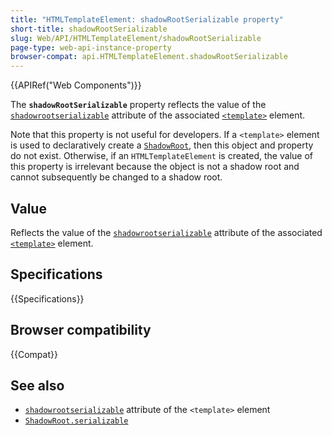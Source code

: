 ```yaml
---
title: "HTMLTemplateElement: shadowRootSerializable property"
short-title: shadowRootSerializable
slug: Web/API/HTMLTemplateElement/shadowRootSerializable
page-type: web-api-instance-property
browser-compat: api.HTMLTemplateElement.shadowRootSerializable
---
```


{{APIRef("Web Components")}}

The **`shadowRootSerializable`** property reflects the value of the [`shadowrootserializable`](/en-US/docs/Web/HTML/Reference/Elements/template#shadowrootserializable) attribute of the associated [`<template>`](/en-US/docs/Web/HTML/Reference/Elements/template) element.

Note that this property is not useful for developers.
If a `<template>` element is used to declaratively create a [`ShadowRoot`](/en-US/docs/Web/API/ShadowRoot), then this object and property do not exist.
Otherwise, if an `HTMLTemplateElement` is created, the value of this property is irrelevant because the object is not a shadow root and cannot subsequently be changed to a shadow root.

## Value

Reflects the value of the [`shadowrootserializable`](/en-US/docs/Web/HTML/Reference/Elements/template#shadowrootserializable) attribute of the associated [`<template>`](/en-US/docs/Web/HTML/Reference/Elements/template) element.

## Specifications

{{Specifications}}

## Browser compatibility

{{Compat}}

## See also

- [`shadowrootserializable`](/en-US/docs/Web/HTML/Reference/Elements/template#shadowrootserializable) attribute of the `<template>` element
- [`ShadowRoot.serializable`](/en-US/docs/Web/API/ShadowRoot/serializable)
